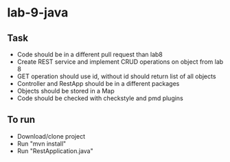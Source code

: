 # lab-9-java

## Task 
  - Code should be in a different pull request than lab8
  - Create REST service and implement CRUD operations on object from lab 8
  - GET operation should use id, without id should return list of all objects
  - Controller and RestApp should be in a different packages
  - Objects should be stored in a Map
  - Code should be checked with checkstyle and pmd plugins
 
## To run
  - Download/clone project
  - Run "mvn install"
  - Run "RestApplication.java"